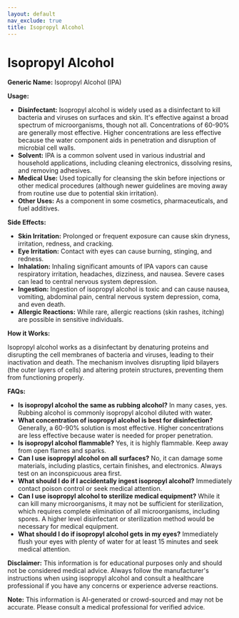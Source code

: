 ```yaml
---
layout: default
nav_exclude: true
title: Isopropyl Alcohol
---
```


# Isopropyl Alcohol

**Generic Name:** Isopropyl Alcohol (IPA)

**Usage:**

* **Disinfectant:**  Isopropyl alcohol is widely used as a disinfectant to kill bacteria and viruses on surfaces and skin.  It's effective against a broad spectrum of microorganisms, though not all.  Concentrations of 60-90% are generally most effective.  Higher concentrations are less effective because the water component aids in penetration and disruption of microbial cell walls.
* **Solvent:** IPA is a common solvent used in various industrial and household applications, including cleaning electronics, dissolving resins, and removing adhesives.
* **Medical Use:**  Used topically for cleansing the skin before injections or other medical procedures (although newer guidelines are moving away from routine use due to potential skin irritation).
* **Other Uses:** As a component in some cosmetics, pharmaceuticals, and fuel additives.

**Side Effects:**

* **Skin Irritation:**  Prolonged or frequent exposure can cause skin dryness, irritation, redness, and cracking.
* **Eye Irritation:**  Contact with eyes can cause burning, stinging, and redness.
* **Inhalation:**  Inhaling significant amounts of IPA vapors can cause respiratory irritation, headaches, dizziness, and nausea.  Severe cases can lead to central nervous system depression.
* **Ingestion:**  Ingestion of isopropyl alcohol is toxic and can cause nausea, vomiting, abdominal pain, central nervous system depression, coma, and even death.
* **Allergic Reactions:**  While rare, allergic reactions (skin rashes, itching) are possible in sensitive individuals.

**How it Works:**

Isopropyl alcohol works as a disinfectant by denaturing proteins and disrupting the cell membranes of bacteria and viruses, leading to their inactivation and death.  The mechanism involves disrupting lipid bilayers (the outer layers of cells) and altering protein structures, preventing them from functioning properly.

**FAQs:**

* **Is isopropyl alcohol the same as rubbing alcohol?**  In many cases, yes.  Rubbing alcohol is commonly isopropyl alcohol diluted with water.
* **What concentration of isopropyl alcohol is best for disinfection?**  Generally, a 60-90% solution is most effective.  Higher concentrations are less effective because water is needed for proper penetration.
* **Is isopropyl alcohol flammable?** Yes, it is highly flammable. Keep away from open flames and sparks.
* **Can I use isopropyl alcohol on all surfaces?** No, it can damage some materials, including plastics, certain finishes, and electronics. Always test on an inconspicuous area first.
* **What should I do if I accidentally ingest isopropyl alcohol?** Immediately contact poison control or seek medical attention.
* **Can I use isopropyl alcohol to sterilize medical equipment?**  While it can kill many microorganisms, it may not be sufficient for sterilization, which requires complete elimination of all microorganisms, including spores.  A higher level disinfectant or sterilization method would be necessary for medical equipment.
* **What should I do if isopropyl alcohol gets in my eyes?** Immediately flush your eyes with plenty of water for at least 15 minutes and seek medical attention.


**Disclaimer:** This information is for educational purposes only and should not be considered medical advice. Always follow the manufacturer's instructions when using isopropyl alcohol and consult a healthcare professional if you have any concerns or experience adverse reactions.


**Note:** This information is AI-generated or crowd-sourced and may not be accurate. Please consult a medical professional for verified advice.